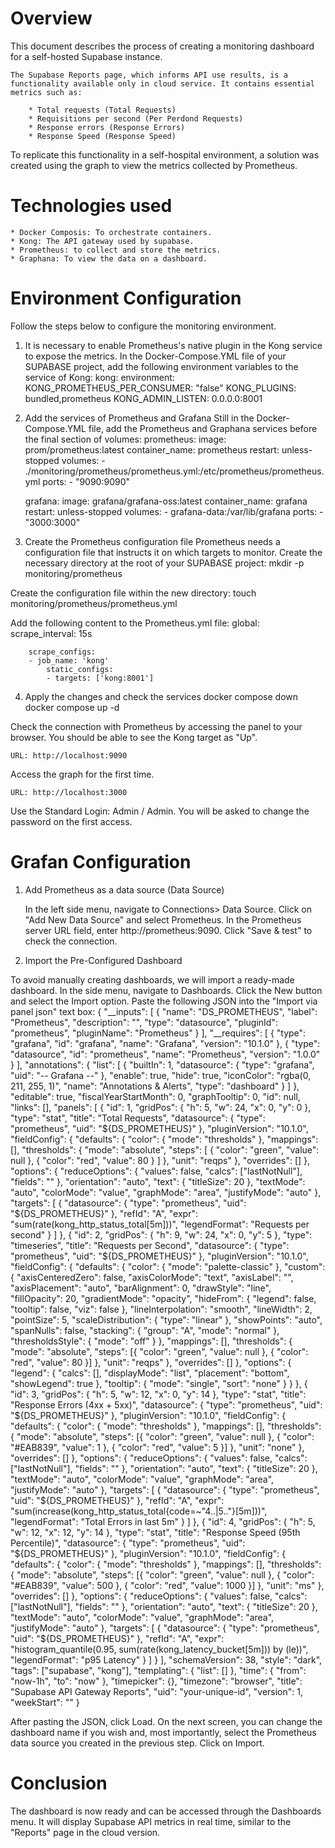 # Overview

This document describes the process of creating a monitoring dashboard for a self-hosted Supabase instance.

    The Supabase Reports page, which informs API use results, is a functionality available only in cloud service. It contains essential metrics such as:

        * Total requests (Total Requests)
        * Requisitions per second (Per Perdond Requests)
        * Response errors (Response Errors)
        * Response Speed ​​(Response Speed)

To replicate this functionality in a self-hospital environment, a solution was created using the graph to view the metrics collected by Prometheus.



# Technologies used

    * Docker Composis: To orchestrate containers.
    * Kong: The API gateway used by supabase.
    * Prometheus: to collect and store the metrics.
    * Graphana: To view the data on a dashboard.



# Environment Configuration

Follow the steps below to configure the monitoring environment.

1. It is necessary to enable Prometheus's native plugin in the Kong service to expose the metrics.
In the Docker-Compose.YML file of your SUPABASE project, add the following environment variables to the service of Kong:
    kong:
        environment:
            KONG_PROMETHEUS_PER_CONSUMER: "false" 
            KONG_PLUGINS: bundled,prometheus 
            KONG_ADMIN_LISTEN: 0.0.0.0:8001
                
2. Add the services of Prometheus and Grafana
Still in the Docker-Compose.YML file, add the Prometheus and Graphana services before the final section of volumes:
    prometheus:
    image: prom/prometheus:latest
    container_name: prometheus
    restart: unless-stopped
    volumes:
        - ./monitoring/prometheus/prometheus.yml:/etc/prometheus/prometheus.yml
    ports:
        - "9090:9090"

    grafana:
        image: grafana/grafana-oss:latest
        container_name: grafana
        restart: unless-stopped
        volumes:
            - grafana-data:/var/lib/grafana
        ports:
            - "3000:3000"
       
3. Create the Prometheus configuration file
Prometheus needs a configuration file that instructs it on which targets to monitor.
    Create the necessary directory at the root of your SUPABASE project:
        mkdir -p monitoring/prometheus

Create the configuration file within the new directory:
        touch monitoring/prometheus/prometheus.yml

Add the following content to the Prometheus.yml file:
        global:
            scrape_interval: 15s

        scrape_configs:
        - job_name: 'kong'
            static_configs:
            - targets: ['kong:8001']

4. Apply the changes and check the services
    docker compose down
    docker compose up -d

Check the connection with Prometheus by accessing the panel to your browser. You should be able to see the Kong target as "Up".

    URL: http://localhost:9090

Access the graph for the first time.

    URL: http://localhost:3000

Use the Standard Login: Admin / Admin. You will be asked to change the password on the first access.



# Grafan Configuration

1. Add Prometheus as a data source (Data Source)

    In the left side menu, navigate to Connections> Data Source.
        Click on "Add New Data Source" and select Prometheus.
            In the Prometheus server URL field, enter http://prometheus:9090.
                Click "Save & test" to check the connection.

2. Import the Pre-Configured Dashboard

To avoid manually creating dashboards, we will import a ready-made dashboard.
    In the side menu, navigate to Dashboards.
        Click the New button and select the Import option.
            Paste the following JSON into the "Import via panel json" text box:
                {
                "__inputs": [
                    {
                    "name": "DS_PROMETHEUS",
                    "label": "Prometheus",
                    "description": "",
                    "type": "datasource",
                    "pluginId": "prometheus",
                    "pluginName": "Prometheus"
                    }
                ],
                "__requires": [
                    {
                    "type": "grafana",
                    "id": "grafana",
                    "name": "Grafana",
                    "version": "10.1.0"
                    },
                    {
                    "type": "datasource",
                    "id": "prometheus",
                    "name": "Prometheus",
                    "version": "1.0.0"
                    }
                ],
                "annotations": {
                    "list": [
                    {
                        "builtIn": 1,
                        "datasource": {
                        "type": "grafana",
                        "uid": "-- Grafana --"
                        },
                        "enable": true,
                        "hide": true,
                        "iconColor": "rgba(0, 211, 255, 1)",
                        "name": "Annotations & Alerts",
                        "type": "dashboard"
                    }
                    ]
                },
                "editable": true,
                "fiscalYearStartMonth": 0,
                "graphTooltip": 0,
                "id": null,
                "links": [],
                "panels": [
                    {
                    "id": 1,
                    "gridPos": { "h": 5, "w": 24, "x": 0, "y": 0 },
                    "type": "stat",
                    "title": "Total Requests",
                    "datasource": { "type": "prometheus", "uid": "${DS_PROMETHEUS}" },
                    "pluginVersion": "10.1.0",
                    "fieldConfig": {
                        "defaults": {
                        "color": { "mode": "thresholds" },
                        "mappings": [],
                        "thresholds": {
                            "mode": "absolute",
                            "steps": [
                            { "color": "green", "value": null },
                            { "color": "red", "value": 80 }
                            ]
                        },
                        "unit": "reqps"
                        },
                        "overrides": []
                    },
                    "options": {
                        "reduceOptions": { "values": false, "calcs": ["lastNotNull"], "fields": "" },
                        "orientation": "auto",
                        "text": { "titleSize": 20 },
                        "textMode": "auto",
                        "colorMode": "value",
                        "graphMode": "area",
                        "justifyMode": "auto"
                    },
                    "targets": [
                        {
                        "datasource": { "type": "prometheus", "uid": "${DS_PROMETHEUS}" },
                        "refId": "A",
                        "expr": "sum(rate(kong_http_status_total[5m]))",
                        "legendFormat": "Requests per second"
                        }
                    ]
                    },
                    {
                    "id": 2,
                    "gridPos": { "h": 9, "w": 24, "x": 0, "y": 5 },
                    "type": "timeseries",
                    "title": "Requests per Second",
                    "datasource": { "type": "prometheus", "uid": "${DS_PROMETHEUS}" },
                    "pluginVersion": "10.1.0",
                    "fieldConfig": {
                        "defaults": {
                        "color": { "mode": "palette-classic" },
                        "custom": {
                            "axisCenteredZero": false, "axisColorMode": "text", "axisLabel": "",
                            "axisPlacement": "auto", "barAlignment": 0, "drawStyle": "line",
                            "fillOpacity": 20, "gradientMode": "opacity", "hideFrom": { "legend": false, "tooltip": false, "viz": false },
                            "lineInterpolation": "smooth", "lineWidth": 2, "pointSize": 5,
                            "scaleDistribution": { "type": "linear" }, "showPoints": "auto", "spanNulls": false,
                            "stacking": { "group": "A", "mode": "normal" }, "thresholdsStyle": { "mode": "off" }
                        },
                        "mappings": [], "thresholds": { "mode": "absolute", "steps": [{ "color": "green", "value": null }, { "color": "red", "value": 80 }] },
                        "unit": "reqps"
                        },
                        "overrides": []
                    },
                    "options": { "legend": { "calcs": [], "displayMode": "list", "placement": "bottom", "showLegend": true }, "tooltip": { "mode": "single", "sort": "none" } }
                    },
                    {
                    "id": 3,
                    "gridPos": { "h": 5, "w": 12, "x": 0, "y": 14 },
                    "type": "stat",
                    "title": "Response Errors (4xx + 5xx)",
                    "datasource": { "type": "prometheus", "uid": "${DS_PROMETHEUS}" },
                    "pluginVersion": "10.1.0",
                    "fieldConfig": {
                        "defaults": {
                        "color": { "mode": "thresholds" },
                        "mappings": [],
                        "thresholds": { "mode": "absolute", "steps": [{ "color": "green", "value": null }, { "color": "#EAB839", "value": 1 }, { "color": "red", "value": 5 }] },
                        "unit": "none"
                        },
                        "overrides": []
                    },
                    "options": {
                        "reduceOptions": { "values": false, "calcs": ["lastNotNull"], "fields": "" },
                        "orientation": "auto",
                        "text": { "titleSize": 20 },
                        "textMode": "auto",
                        "colorMode": "value",
                        "graphMode": "area",
                        "justifyMode": "auto"
                    },
                    "targets": [
                        {
                        "datasource": { "type": "prometheus", "uid": "${DS_PROMETHEUS}" },
                        "refId": "A",
                        "expr": "sum(increase(kong_http_status_total{code=~\"4..|5..\"}[5m]))",
                        "legendFormat": "Total Errors in last 5m"
                        }
                    ]
                    },
                    {
                    "id": 4,
                    "gridPos": { "h": 5, "w": 12, "x": 12, "y": 14 },
                    "type": "stat",
                    "title": "Response Speed (95th Percentile)",
                    "datasource": { "type": "prometheus", "uid": "${DS_PROMETHEUS}" },
                    "pluginVersion": "10.1.0",
                    "fieldConfig": {
                        "defaults": {
                        "color": { "mode": "thresholds" },
                        "mappings": [],
                        "thresholds": { "mode": "absolute", "steps": [{ "color": "green", "value": null }, { "color": "#EAB839", "value": 500 }, { "color": "red", "value": 1000 }] },
                        "unit": "ms"
                        },
                        "overrides": []
                    },
                    "options": {
                        "reduceOptions": { "values": false, "calcs": ["lastNotNull"], "fields": "" },
                        "orientation": "auto",
                        "text": { "titleSize": 20 },
                        "textMode": "auto",
                        "colorMode": "value",
                        "graphMode": "area",
                        "justifyMode": "auto"
                    },
                    "targets": [
                        {
                        "datasource": { "type": "prometheus", "uid": "${DS_PROMETHEUS}" },
                        "refId": "A",
                        "expr": "histogram_quantile(0.95, sum(rate(kong_latency_bucket[5m])) by (le))",
                        "legendFormat": "p95 Latency"
                        }
                    ]
                    }
                ],
                "schemaVersion": 38,
                "style": "dark",
                "tags": ["supabase", "kong"],
                "templating": { "list": [] },
                "time": { "from": "now-1h", "to": "now" },
                "timepicker": {},
                "timezone": "browser",
                "title": "Supabase API Gateway Reports",
                "uid": "your-unique-id",
                "version": 1,
                "weekStart": ""
                }

After pasting the JSON, click Load.
    On the next screen, you can change the dashboard name if you wish and, most importantly, select the Prometheus data source you created in the previous step.
        Click on Import.



# Conclusion

The dashboard is now ready and can be accessed through the Dashboards menu. It will display Supabase API metrics in real time, similar to the "Reports" page in the cloud version.